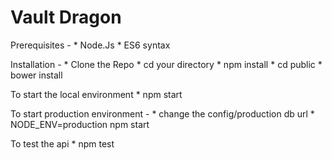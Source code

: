 # Vault Dragon

Prerequisites -
    * Node.Js
    * ES6 syntax

Installation -
    * Clone the Repo
    * cd your directory
    * npm install
    * cd public
    * bower install

To start the local environment
    * npm start

To start production environment -
    * change the config/production db url
    * NODE_ENV=production npm start

To test the api
    * npm test